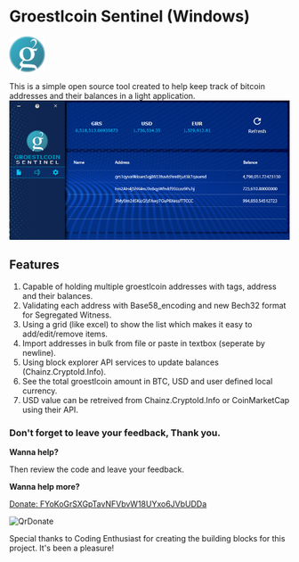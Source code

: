 # Groestlcoin Sentinel (Windows)
<img src="Images/GRS-logo.png" width="64" alt="Groestlcoin Logo">

This is a simple open source tool created to help keep track of bitcoin addresses and their balances in a light application.
![ScreenShot](Images/Main.PNG)


## Features
1. Capable of holding multiple groestlcoin addresses with tags, address and their balances.
2. Validating each address with Base58_encoding and new Bech32 format for Segregated Witness.
3. Using a grid (like excel) to show the list which makes it easy to add/edit/remove items.
4. Import addresses in bulk from file or paste in textbox (seperate by newline).
5. Using block explorer API services to update balances (Chainz.CryptoId.Info).
6. See the total groestlcoin amount in BTC, USD and user defined local currency.
7. USD value can be retreived from Chainz.CryptoId.Info or CoinMarketCap using their API.



### Don't forget to leave your feedback, Thank you.
**Wanna help?** 

Then review the code and leave your feedback.

**Wanna help more?**

[Donate: FYoKoGrSXGpTavNFVbvW18UYxo6JVbUDDa](groestlcoin:FYoKoGrSXGpTavNFVbvW18UYxo6JVbUDDa)  

![QrDonate](https://api.qrserver.com/v1/create-qr-code/?size=150x150&data=FYoKoGrSXGpTavNFVbvW18UYxo6JVbUDDa)

Special thanks to Coding Enthusiast for creating the building blocks for this project. It's been a pleasure!
